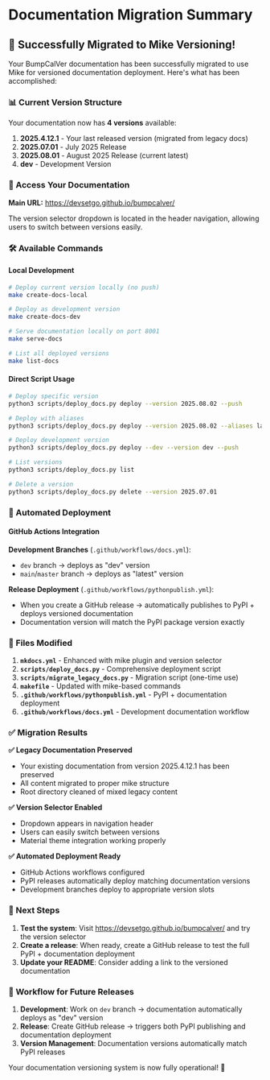 # Documentation Migration Summary

## 🎉 Successfully Migrated to Mike Versioning!

Your BumpCalVer documentation has been successfully migrated to use Mike for versioned documentation deployment. Here's what has been accomplished:

### 📊 Current Version Structure

Your documentation now has **4 versions** available:

1. **2025.4.12.1** - Your last released version (migrated from legacy docs)
2. **2025.07.01** - July 2025 Release
3. **2025.08.01** - August 2025 Release (current latest)
4. **dev** - Development Version

### 🔗 Access Your Documentation

**Main URL:** https://devsetgo.github.io/bumpcalver/

The version selector dropdown is located in the header navigation, allowing users to switch between versions easily.

### 🛠️ Available Commands

#### Local Development
```bash
# Deploy current version locally (no push)
make create-docs-local

# Deploy as development version 
make create-docs-dev

# Serve documentation locally on port 8001
make serve-docs

# List all deployed versions
make list-docs
```

#### Direct Script Usage
```bash
# Deploy specific version
python3 scripts/deploy_docs.py deploy --version 2025.08.02 --push

# Deploy with aliases
python3 scripts/deploy_docs.py deploy --version 2025.08.02 --aliases latest stable --push

# Deploy development version
python3 scripts/deploy_docs.py deploy --dev --version dev --push

# List versions
python3 scripts/deploy_docs.py list

# Delete a version
python3 scripts/deploy_docs.py delete --version 2025.07.01
```

### 🚀 Automated Deployment

#### GitHub Actions Integration

**Development Branches** (`.github/workflows/docs.yml`):
- `dev` branch → deploys as "dev" version
- `main`/`master` branch → deploys as "latest" version

**Release Deployment** (`.github/workflows/pythonpublish.yml`):
- When you create a GitHub release → automatically publishes to PyPI + deploys versioned documentation
- Documentation version will match the PyPI package version exactly

### 📁 Files Modified

1. **`mkdocs.yml`** - Enhanced with mike plugin and version selector
2. **`scripts/deploy_docs.py`** - Comprehensive deployment script
3. **`scripts/migrate_legacy_docs.py`** - Migration script (one-time use)
4. **`makefile`** - Updated with mike-based commands
5. **`.github/workflows/pythonpublish.yml`** - PyPI + documentation deployment
6. **`.github/workflows/docs.yml`** - Development documentation workflow

### ✅ Migration Results

**✅ Legacy Documentation Preserved**
- Your existing documentation from version 2025.4.12.1 has been preserved
- All content migrated to proper mike structure
- Root directory cleaned of mixed legacy content

**✅ Version Selector Enabled**
- Dropdown appears in navigation header
- Users can easily switch between versions
- Material theme integration working properly

**✅ Automated Deployment Ready**
- GitHub Actions workflows configured
- PyPI releases automatically deploy matching documentation versions
- Development branches deploy to appropriate version slots

### 🎯 Next Steps

1. **Test the system**: Visit https://devsetgo.github.io/bumpcalver/ and try the version selector
2. **Create a release**: When ready, create a GitHub release to test the full PyPI + documentation deployment
3. **Update your README**: Consider adding a link to the versioned documentation

### 🔄 Workflow for Future Releases

1. **Development**: Work on `dev` branch → documentation automatically deploys as "dev" version
2. **Release**: Create GitHub release → triggers both PyPI publishing and documentation deployment
3. **Version Management**: Documentation versions automatically match PyPI releases

Your documentation versioning system is now fully operational! 🎊
